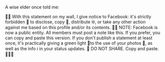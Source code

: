 A wise elder once told me:

🚨📢 With this statement on my wall, I give notice to Facebook: it's strictly forbidden 🚫 to disclose, copy 📄, distribute 🌐, or take any other action against me based on this profile and/or its contents. 🙅‍♂️
NOTE: Facebook is now a public entity. All members must post a note like this. If you prefer, you can copy and paste this version. If you don't publish a statement at least once, it's practically giving a green light 
🚦to the use of your photos 📸, as well as the info ℹ️ in your status updates. 🚫 DO NOT SHARE. Copy and paste. 🔄🔄🔄
